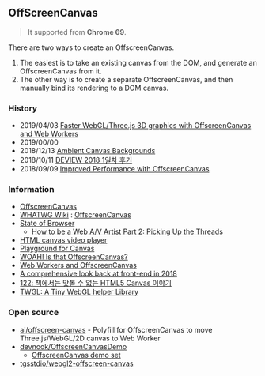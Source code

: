 ## OffScreenCanvas
> It supported from **Chrome 69**.

There are two ways to create an OffscreenCanvas. 
1) The easiest is to take an existing canvas from the DOM, and generate an OffscreenCanvas from it. 
2) The other way is to create a separate OffscreenCanvas, and then manually bind its rendering to a DOM canvas.

### History
- 2019/04/03 [Faster WebGL/Three.js 3D graphics with OffscreenCanvas and Web Workers](https://dev.to/evilmartians/faster-webgl-three-js-3d-graphics-with-offscreencanvas-and-web-workers-43he)
- 2019/00/00
- 2018/12/13 [Ambient Canvas Backgrounds](https://tympanus.net/codrops/2018/12/13/ambient-canvas-backgrounds/)
- 2018/10/11 [DEVIEW 2018 1일차 후기](https://www.popit.kr/deview-2018-1%EC%9D%BC%EC%B0%A8-%ED%9B%84%EA%B8%B0/)
- 2018/09/09 [Improved Performance with OffscreenCanvas](https://newinweb.com/2018/09/10/offscreen-canvas/)



### Information
- [OffscreenCanvas](https://developer.mozilla.org/ko/docs/Web/API/OffscreenCanvas)
- [WHATWG Wiki](https://wiki.whatwg.org/wiki/Main_Page) : [OffscreenCanvas](https://wiki.whatwg.org/wiki/OffscreenCanvas)
- [State of Browser](https://2018.stateofthebrowser.com)
    - [How to be a Web A/V Artist Part 2: Picking Up the Threads](https://2018.stateofthebrowser.com/speakers/ruth-john/)
- [HTML canvas video player](https://muffinman.io/html-canvas-video-player/)
- [Playground for Canvas](http://www.3daysofprogramming.com/playground/examples/index.html)
- [WOAH! Is that OffscreenCanvas?](https://www.dotconferences.com/2018/11/sam-wray-offscreencanvas)
- [Web Workers and OffscreenCanvas](https://spectrum.chat/codepen/general/web-workers-and-offscreencanvas~00d7da6a-8ba8-4675-8ef7-8be1f709ddf1)
- [A comprehensive look back at front-end in 2018](https://blog.logrocket.com/a-comprehensive-look-back-at-frontend-in-2018-8122e724a802)
- [122: 책에서는 맛볼 수 없는 HTML5 Canvas 이야기](https://www.slideshare.net/deview/122-html5-canvas)
- [TWGL: A Tiny WebGL helper Library](https://twgljs.org/)


### Open source
- [ai/offscreen-canvas](https://github.com/ai/offscreen-canvas) - Polyfill for OffscreenCanvas to move Three.js/WebGL/2D canvas to Web Worker
- [devnook/OffscreenCanvasDemo](https://github.com/devnook/OffscreenCanvasDemo)
    - [OffscreenCanvas demo set](https://devnook.github.io/OffscreenCanvasDemo/)
- [tgsstdio/webgl2-offscreen-canvas](https://github.com/tgsstdio/webgl2-offscreen-canvas)


